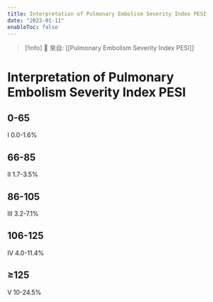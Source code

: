 ```yaml
---
title: Interpretation of Pulmonary Embolism Severity Index PESI
date: "2023-01-11"
enableToc: false
---
```


> [!info]
> 🌱 來自: [[Pulmonary Embolism Severity Index PESI]]

# Interpretation of Pulmonary Embolism Severity Index PESI

## 0-65
I	0.0-1.6%

## 66-85
II	1.7-3.5%

## 86-105
III	3.2-7.1%

## 106-125
IV	4.0-11.4%

## ≥125
V	10-24.5%
